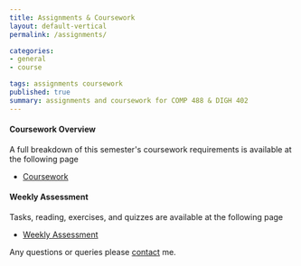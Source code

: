 ```yaml
---
title: Assignments & Coursework
layout: default-vertical
permalink: /assignments/

categories:
- general
- course

tags: assignments coursework
published: true
summary: assignments and coursework for COMP 488 & DIGH 402
---
```


#### Coursework Overview

A full breakdown of this semester's coursework requirements is available at the following page

  * [Coursework](/coursework)
  
#### Weekly Assessment

Tasks, reading, exercises, and quizzes are available at the following page

  * [Weekly Assessment](/weekly_assessment)
  
Any questions or queries please [contact](/contact) me.


